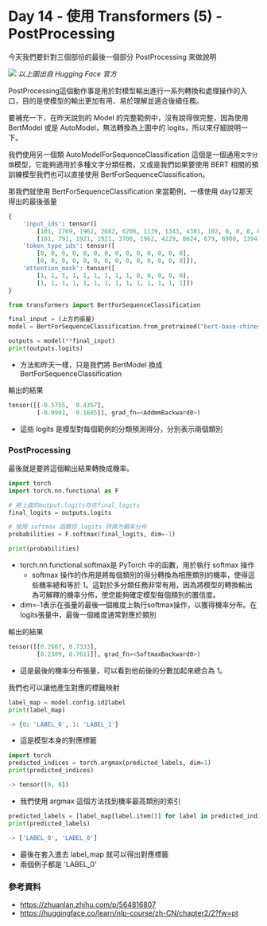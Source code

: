 # Day 14 - 使用 Transformers (5) - PostProcessing

今天我們要針對三個部份的最後一個部分 PostProcessing 來做說明

![](C:\Users\User\Pictures\postprocessing.jpg)
_以上圖出自 Hugging Face 官方_

PostProcessing這個動作事是用於對模型輸出進行一系列轉換和處理操作的入口，目的是使模型的輸出更加有用、易於理解並適合後續任務。

要補充一下，在昨天說到的 Model 的完整範例中，沒有說得很完整，因為使用 BertModel 或是 AutoModel，無法轉換為上圖中的 logits，所以來仔細說明一下。

我們使用另一個類 AutoModelForSequenceClassification 這個是一個通用`文字分類`模型，它能夠適用於多種文字分類任務，又或是我們如果要使用 BERT 相關的預訓練模型我們也可以直接使用 BertForSequenceClassification。

那我們就使用 BertForSequenceClassification 來當範例，一樣使用 day12那天得出的最後張量
```python
{
    'input_ids': tensor([
        [101, 2769, 1962, 2682, 6206, 1139, 1343, 4381, 102, 0, 0, 0, 0, 0],
        [101, 791, 1921, 1921, 3706, 1962, 4229, 8024, 679, 6900, 1394, 1139, 7271, 102]]), 
    'token_type_ids': tensor([
        [0, 0, 0, 0, 0, 0, 0, 0, 0, 0, 0, 0, 0, 0],
        [0, 0, 0, 0, 0, 0, 0, 0, 0, 0, 0, 0, 0, 0]]),
    'attention_mask': tensor([
        [1, 1, 1, 1, 1, 1, 1, 1, 1, 0, 0, 0, 0, 0],
        [1, 1, 1, 1, 1, 1, 1, 1, 1, 1, 1, 1, 1, 1]])
}
```


```python
from transformers import BertForSequenceClassification

final_input = (上方的張量)
model = BertForSequenceClassification.from_pretrained("bert-base-chinese")

outputs = model(**final_input)
print(outputs.logits)
```
- 方法和昨天一樣，只是我們將 BertModel 換成 BertForSequenceClassification

輸出的結果
```python
tensor([[-0.5755,  0.4357],
        [-0.9901,  0.1685]], grad_fn=<AddmmBackward0>)
```
- 這些 logits 是模型對每個範例的分類預測得分，分別表示兩個類別

### PostProcessing

最後就是要將這個輸出結果轉換成機率。

```python
import torch
import torch.nn.functional as F

# 將上面的output.logits存在final_logits
final_logits = outputs.logits

# 使用 softmax 函数将 logits 转换为概率分布
probabilities = F.softmax(final_logits, dim=-1)

print(probabilities)
```
- torch.nn.functional.softmax是 PyTorch 中的函數，用於執行 softmax 操作
    - softmax 操作的作用是將每個類別的得分轉換為相應類別的機率，使得這些機率總和等於 1。這對於多分類任務非常有用，因為將模型的轉換輸出為可解釋的機率分佈，使您能夠確定模型每個類別的置信度。
- dim=-1表示在張量的最後一個維度上執行softmax操作，以獲得機率分布。在logits張量中，最後一個維度通常對應於類別

輸出的結果
```python
tensor([[0.2667, 0.7333],
        [0.2389, 0.7611]], grad_fn=<SoftmaxBackward0>)
```
- 這是最後的機率分布張量，可以看到他前後的分數加起來總合為 1。

我們也可以讓他產生對應的標籤映射
```python
label_map = model.config.id2label
print(label_map)

-> {0: 'LABEL_0', 1: 'LABEL_1'}
```
- 這是模型本身的對應標籤


```python
import torch
predicted_indices = torch.argmax(predicted_labels, dim=1)
print(predicted_indices)

-> tensor([0, 0])
```
- 我們使用 argmax 這個方法找到機率最高類別的索引

```python
predicted_labels = [label_map[label.item()] for label in predicted_indices]
print(predicted_labels)

-> ['LABEL_0', 'LABEL_0']
```
- 最後在套入進去 label_map 就可以得出對應標籤
- 兩個例子都是 'LABEL_0'

### 參考資料
- <https://zhuanlan.zhihu.com/p/564816807>
- <https://huggingface.co/learn/nlp-course/zh-CN/chapter2/2?fw=pt>
